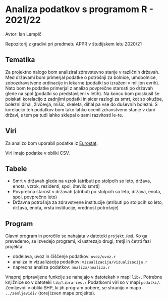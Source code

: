 # Analiza podatkov s programom R - 2021/22


Avtor: Ian Lampič

Repozitorij z gradivi pri predmetu APPR v študijskem letu 2020/21

## Tematika

Za projektno nalogo bom analiziral zdravstevno stanje v različnih državah. Med državami bom primerjal 
podatke o potrošnji za bolnice, umobolnice, zobozdravstvene ordinacije in lekarne (podatki so izraženi v milijon evrih). 
Nato bom te podatke primerjal z analizo povprečne starosti po državah glede na spol (podatki so predstavljeni v letih).
Na koncu bom poiskusil še poiskati korelacijo z zadnjimi podatki in sicer razlogi za smrt, kot so okužbe, bolezni dihal, živčevja, mišic, skeleta, dihal pa vse do duševnih bolezni. S korelacijo teh podatkov bom tako lahko ocenil zdravstveno stanje v dani državi, 
s tem pa tudi lahko sklepal o sami razvitosti le-te.

## Viri

Za analizo bom uporabil podatke iz [Eurostat](https://ec.europa.eu). 

Viri imajo podatke v obliki CSV.

## Tabele

* Smrt v državah glede na vzrok (atributi po stolpcih so leto, država, enota, vzrok, rezidenti, spol, število smrti)
* Povprečna starost v državah (atributi po stolpcih so leto, država, enota, spol, povprečno leto)
* Državna potrošnja za zdravstvene institucije (atributi po stolpcih so leto, država, enota, vrsta institucije, vrednost potrošnje)


## Program

Glavni program in poročilo se nahajata v datoteki `projekt.Rmd`.
Ko ga prevedemo, se izvedejo programi, ki ustrezajo drugi, tretji in četrti fazi projekta:

* obdelava, uvoz in čiščenje podatkov: `uvoz/uvoz.r`
* analiza in vizualizacija podatkov: `vizualizacija/vizualizacija.r`
* napredna analiza podatkov: `analiza/analiza.r`

Vnaprej pripravljene funkcije se nahajajo v datotekah v mapi `lib/`.
Potrebne knjižnice so v datoteki `lib/libraries.r`
Podatkovni viri so v mapi `podatki/`.
Zemljevidi v obliki SHP, ki jih program pobere,
se shranijo v mapo `../zemljevidi/` (torej izven mape projekta).

